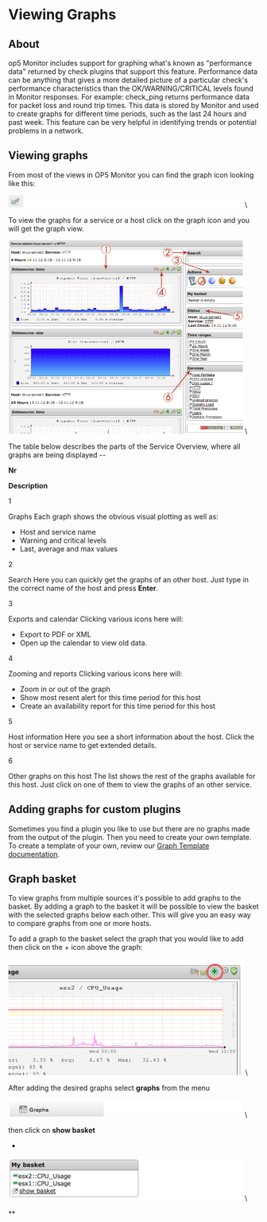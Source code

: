 # Viewing Graphs

## About

op5 Monitor includes support for graphing what's known as "performance data" returned by check plugins that support this feature.
Performance data can be anything that gives a more detailed picture of a particular check's performance characteristics than the OK/WARNING/CRITICAL levels found in Monitor responses.
For example: check\_ping returns performance data for packet loss and round trip times. This data is stored by Monitor and used to create graphs for different time periods, such as the last 24 hours and past week. This feature can be very helpful in identifying trends or potential problems in a network.

## Viewing graphs

From most of the views in OP5 Monitor you can find the graph icon looking like this: 

![](images/16482317/17859856.png) \


To view the graphs for a service or a host click on the graph icon and you will get the graph view.

![](images/16482317/17859860.png) \


The table below describes the parts of the Service Overview, where all graphs are being displayed --

**Nr**

**Description**

1

Graphs
Each graph shows the obvious visual plotting as well as:

- Host and service name
- Warning and critical levels
- Last, average and max values

2

Search
Here you can quickly get the graphs of an other host. Just type in the correct name of the host and press **Enter**.

3

Exports and calendar
Clicking various icons here will:

- Export to PDF or XML
- Open up the calendar to view old data.

4

Zooming and reports
 Clicking various icons here will:

- Zoom in or out of the graph
- Show most resent alert for this time period for this host
- Create an availability report for this time period for this host

5

Host information
Here you see a short information about the host. Click the host or service name to get extended details.

6

Other graphs on this host
The list shows the rest of the graphs available for this host. Just click on one of them to view the graphs of an other service.

## Adding graphs for custom plugins

Sometimes you find a plugin you like to use but there are no graphs made from the output of the plugin. Then you need to create your own template.
To create a template of your own, review our [Graph Template documentation](Graph_templates).

## Graph basket

To view graphs from multiple sources it's possible to add graphs to the basket.
By adding a graph to the basket it will be possible to view the basket with the selected graphs below each other.
This will give you an easy way to compare graphs from one or more hosts.

To add a graph to the basket select the graph that you would like to add then click on the + icon above the graph:

![](images/16482317/17859857.png) \


After adding the desired graphs select **graphs** from the menu 

![](images/16482317/17859858.png) \


then click on **show basket**

*

![](images/16482317/17859859.png) \


**
